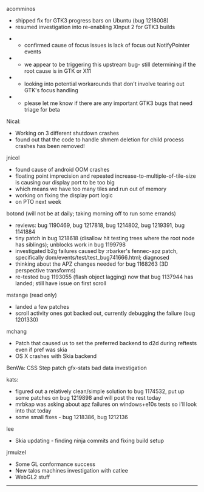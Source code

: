 acomminos
- shipped fix for GTK3 progress bars on Ubuntu (bug 1218008)
- resumed investigation into re-enabling XInput 2 for GTK3 builds
* - confirmed cause of focus issues is lack of focus out NotifyPointer events
* - we appear to be triggering this upstream bug- still determining if the root cause is in GTK or X11
* - looking into potential workarounds that don't involve tearing out GTK's focus handling
* - please let me know if there are any important GTK3 bugs that need triage for beta



Nical:
* Working on 3 different shutdown crashes
* found out that the code to handle shmem deletion for child process crashes has been removed!



jnicol
* found cause of android OOM crashes
* floating point imprecision and repeated increase-to-multiple-of-tile-size is causing our display port to be too big
* which means we have too many tiles and run out of memory
* working on fixing the display port logic
* on PTO next week



botond (will not be at daily; taking morning off to run some errands)
  - reviews: bug 1190469, bug 1217818, bug 1214802, bug 1219391, bug 1141884
  - tiny patch in bug 1218618 (disallow hit testing trees where the root node has siblings); unblocks work in bug 1199798
  - investigated b2g failures caused by :rbarker's fennec-apz patch, specifically dom/events/test/test_bug741666.html; diagnosed
  - thinking about the APZ changes needed for bug 1168263 (3D perspective transforms)
  - re-tested bug 1193055 (flash object lagging) now that bug 1137944 has landed; still have issue on first scroll



mstange (read only)
* landed a few patches
* scroll activity ones got backed out, currently debugging the failure (bug 1201330)



mchang
* Patch that caused us to set the preferred backend to d2d during reftests even if pref was skia
* OS X crashes with Skia backend



BenWa:
        CSS Step patch
        gfx-stats bad data investigation
    

kats:
* figured out a relatively clean/simple solution to bug 1174532, put up some patches on bug 1219898 and will post the rest today
* mrbkap was asking about apz failures on windows+e10s tests so i'll look into that today
* some small fixes - bug 1218386, bug 1212136



lee
* Skia updating - finding ninja commits and fixing build setup



jrmuizel
* Some GL conformance success
* New talos machines investigation with catlee
* WebGL2 stuff

________________


